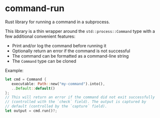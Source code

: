 # command-run

Rust library for running a command in a subprocess.

This library is a thin wrapper around the `std::process::Command`
type with a few additional convenient features:

- Print and/or log the command before running it
- Optionally return an error if the command is not successful
- The command can be formatted as a command-line string
- The `Command` type can be cloned

Example:

```rust
let cmd = Command {
   executable: Path::new("my-command").into(),
   ..Default::default()
};
// This will return an error if the command did not exit successfully
// (controlled with the `check` field). The output is captured by
// default (controlled by the `capture` field).
let output = cmd.run()?;
```
